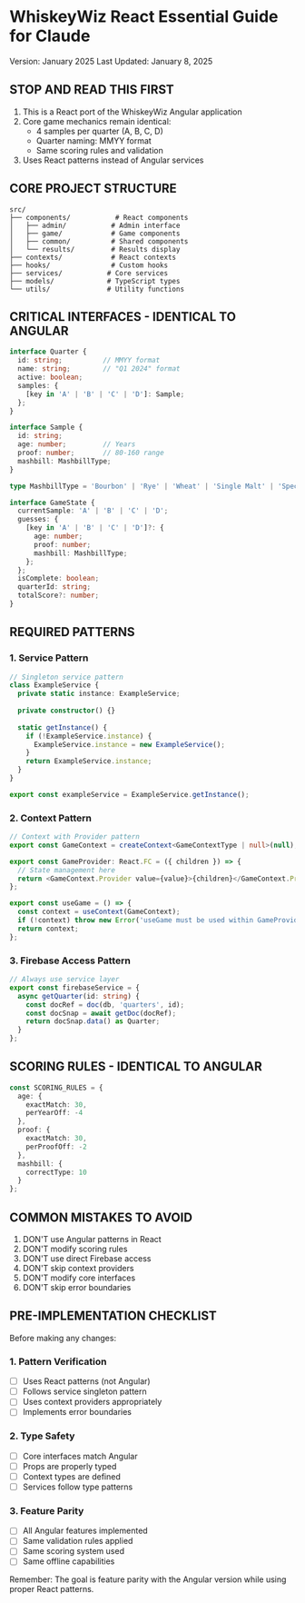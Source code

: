 # WhiskeyWiz React Essential Guide for Claude
Version: January 2025
Last Updated: January 8, 2025

## STOP AND READ THIS FIRST
1. This is a React port of the WhiskeyWiz Angular application
2. Core game mechanics remain identical:
   - 4 samples per quarter (A, B, C, D)
   - Quarter naming: MMYY format
   - Same scoring rules and validation
3. Uses React patterns instead of Angular services

## CORE PROJECT STRUCTURE
```
src/
├── components/           # React components
│   ├── admin/           # Admin interface
│   ├── game/            # Game components
│   ├── common/          # Shared components
│   └── results/         # Results display
├── contexts/            # React contexts
├── hooks/               # Custom hooks
├── services/           # Core services
├── models/             # TypeScript types
└── utils/              # Utility functions
```

## CRITICAL INTERFACES - IDENTICAL TO ANGULAR
```typescript
interface Quarter {
  id: string;          // MMYY format
  name: string;        // "Q1 2024" format
  active: boolean;
  samples: {
    [key in 'A' | 'B' | 'C' | 'D']: Sample;
  };
}

interface Sample {
  id: string;
  age: number;         // Years
  proof: number;       // 80-160 range
  mashbill: MashbillType;
}

type MashbillType = 'Bourbon' | 'Rye' | 'Wheat' | 'Single Malt' | 'Specialty';

interface GameState {
  currentSample: 'A' | 'B' | 'C' | 'D';
  guesses: {
    [key in 'A' | 'B' | 'C' | 'D']?: {
      age: number;
      proof: number;
      mashbill: MashbillType;
    };
  };
  isComplete: boolean;
  quarterId: string;
  totalScore?: number;
}
```

## REQUIRED PATTERNS

### 1. Service Pattern
```typescript
// Singleton service pattern
class ExampleService {
  private static instance: ExampleService;
  
  private constructor() {}
  
  static getInstance() {
    if (!ExampleService.instance) {
      ExampleService.instance = new ExampleService();
    }
    return ExampleService.instance;
  }
}

export const exampleService = ExampleService.getInstance();
```

### 2. Context Pattern
```typescript
// Context with Provider pattern
export const GameContext = createContext<GameContextType | null>(null);

export const GameProvider: React.FC = ({ children }) => {
  // State management here
  return <GameContext.Provider value={value}>{children}</GameContext.Provider>;
};

export const useGame = () => {
  const context = useContext(GameContext);
  if (!context) throw new Error('useGame must be used within GameProvider');
  return context;
};
```

### 3. Firebase Access Pattern
```typescript
// Always use service layer
export const firebaseService = {
  async getQuarter(id: string) {
    const docRef = doc(db, 'quarters', id);
    const docSnap = await getDoc(docRef);
    return docSnap.data() as Quarter;
  }
};
```

## SCORING RULES - IDENTICAL TO ANGULAR
```typescript
const SCORING_RULES = {
  age: {
    exactMatch: 30,
    perYearOff: -4
  },
  proof: {
    exactMatch: 30,
    perProofOff: -2
  },
  mashbill: {
    correctType: 10
  }
};
```

## COMMON MISTAKES TO AVOID
1. DON'T use Angular patterns in React
2. DON'T modify scoring rules
3. DON'T use direct Firebase access
4. DON'T skip context providers
5. DON'T modify core interfaces
6. DON'T skip error boundaries

## PRE-IMPLEMENTATION CHECKLIST
Before making any changes:

### 1. Pattern Verification
- [ ] Uses React patterns (not Angular)
- [ ] Follows service singleton pattern
- [ ] Uses context providers appropriately
- [ ] Implements error boundaries

### 2. Type Safety
- [ ] Core interfaces match Angular
- [ ] Props are properly typed
- [ ] Context types are defined
- [ ] Services follow type patterns

### 3. Feature Parity
- [ ] All Angular features implemented
- [ ] Same validation rules applied
- [ ] Same scoring system used
- [ ] Same offline capabilities

Remember: The goal is feature parity with the Angular version while using proper React patterns.